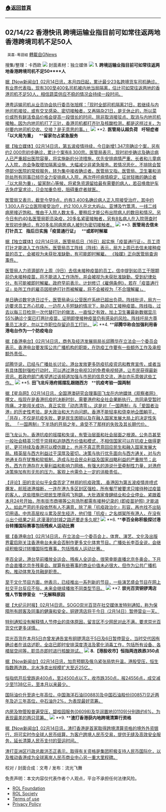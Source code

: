 ###  [:house:返回首頁](https://github.com/ourhimalayas/txt)
---


## 02/14/22 香港快讯 跨境运输业指目前可如常往返两地香港跨境司机不足50人
` 英喜-粵語組` [轉載自GNews](https://gnews.org/zh-hans/2003974/)

搜集/整理：卡西欧
![](https://assets.gnews.org/wp-content/uploads/2022/02/0214fenmian.jpg)
封面素材：独立媒体
![](https://assets.gnews.org/wp-content/uploads/2022/02/2022-02-14-1.png)
**1. ****跨境运输业指目前可如常往返两地香港跨境司机不足****50****人**

[据【Now新闻台】02月14日讯，本月四日起，累计最少23名跨境货车司机确诊。有业界代表指，现有300至400名司机被内地当局隔离，估计可如常往返两地的香港司机不足50人，相信蔬菜供应不稳的情况会持续一段时间。](https://news.now.com/home/local/player?newsId=466394)

[港粤运输司机从业员协会执行委员张旭辉：「现时全部司机隔离21日，若继续与内地司机接驳，或有交叉感染、密切接触者，又再隔杂21日，是无休止的，所以菜价或所有鲜活食品价格会提高一段很长的时间，除非取消接驳点、取消与内地司机接触，因为内地司机打了三针，香港司机都打齐针及核酸检测，都是这样过关，为何要内地司机交收、交接？是无意思的事。」](https://news.now.com/home/local/player?newsId=466394)
![](https://assets.gnews.org/wp-content/uploads/2022/02/2022-02-14-2.png)
**2. ****医管局认超负荷****   ****吁轻症者「以大局为重」****   ****留家勿占紧急服务**

[据【独立媒体】02月14日讯，第五波疫情持续，今日新增1,347宗确诊个案，另有约2,000宗初步确诊，累计个案有8,300宗。医管局表示，现时初步确诊及确诊病人已严重超出医院容量，将实施新的分流措施，优先安排病情严重、长者和儿童病人入院，亦会争取增加隔离设施、大幅减少非紧急服务。若情况恶化，不排除会暂停部分医院的常规服务，转为集中接收确诊者。医管局又指，医管局、卫生署和消防处所有同事已倾尽全力安排病人入院，再次呼吁病情稳定、征状轻微的确诊者「以大局为重」，留家耐心等候，将紧急资源留给最有需要的病人，若召唤救护车去急症室求诊，只会加重负担，阻碍重症者就医。](https://www.inmediahk.net/node/政經/醫管局認超負荷-籲輕症者「以大局為重」-留家勿佔緊急服務)

[医管局又表示，截至今早9点，约有3,400名确诊病人正入院接受治疗，其中约1,300人在公立医院接受治疗，约2,100人在北大屿山、亚博及竹篙湾，一线二线病房接近饱和。惟由于入院人数太多，要稍后才能公布出院病人的数目和情况。另今日有约40名医管局职员染疫，20多名紧密接触者，另有8名病人在入院筛查时发现初步确诊，有20多名同病房病人被列为密切接触者。](https://www.inmediahk.net/node/政經/醫管局認超負荷-籲輕症者「以大局為重」-留家勿佔緊急服務)
![](https://assets.gnews.org/wp-content/uploads/2022/02/2022-02-14-3.png)
**3. ****医管局去信未打针员工****   ****指后日实施「疫苗通行证」****   ****或即时解雇**

[据【独立媒体】02月14日讯，医管局后日（16日）起实施「疫苗通行证」，员工须打针才能进入工作场所。医管局员工阵线（阵线）表示，局方上周已去信未接种疫苗的员工，会被视为未获批准缺勤，有可能即时解雇。 《独媒》正向医管局查询事件。](https://www.inmediahk.net/node/政經/醫管局去信未打針員工-指後日實施「疫苗通行證」-或即時解僱)

[医管局人力资源部在上周（9日）去信未接种疫苗的员工，信中提到如员工于限期前仍未接种疫苗，将不能进入工作场所，并会被视为未获批准缺勤，受到纪律处分，有可能被即时解雇。政府早前表示，计划修订《雇佣条例》，若在「疫苗通行证」处所工作的雇员因拒绝打针而被解雇，将不会被视为「不合理解雇」。](https://www.inmediahk.net/node/政經/醫管局去信未打針員工-指後日實施「疫苗通行證」-或即時解僱)

[单日确诊数宇连日过千，医管局承认公营医疗系统已超出负荷。阵线批评，局方一边要求员工齐心抗疫，一边在人手短缺的情况下，胁迫员工接种疫苗。阵线指，过去以每三日检测一次代替打针的做法，一直恒之有效，加上卫生署最新数据显示55%确诊个案已打两针疫苗，证明即使接种疫苗仍有感染的风险。阵线吁局方尊重员工决定，勿以工作职位存留迫员工打针。](https://www.inmediahk.net/node/政經/醫管局去信未打針員工-指後日實施「疫苗通行證」-或即時解僱)
![](https://assets.gnews.org/wp-content/uploads/2022/02/2022-02-14-4.png)
**4. ****邱腾华称会加强利用香港电台作为一个防疫电台**

[据【香港电台】02月14日讯，商务及经济发展局局长邱腾华在立法会一个委员会表示，香港电台要发挥公共广播机构的职能，在防疫工作要有一些额外工作及承担额外责任。](https://news.rthk.hk/rthk/ch/video-gallery.htm?vid=1633620)

[邱腾华说，已经与广播处长讨论，港台发放更多防疫抗疫资讯和教育宣传，或者当有具体围封强检行动时，可以透过港台电视32的免费电视频道，让市民获得最新资讯，若政府部门希望透过该频道加强与市民的信息交流，港台亦乐意做这些工作。](https://news.rthk.hk/rthk/ch/video-gallery.htm?vid=1633620)
![](https://assets.gnews.org/wp-content/uploads/2022/02/2022-02-14-5.png)
**5. ****田飞龙斥港府摇摆乱跟随西方****   ****抗疫考验一国两制**

[据【星岛网】02月14日讯，全国港澳研究会理事田飞龙在内地媒体《观察者网》撰文，指现在是香港抗疫的决断时刻，需要港府和全社会果断执行，共同承受暂时阵痛，才能闯关成功，真正实现「动态清零」。这是对「一国两制」与「爱国者治港」的历史性考验，是大政治和大方向问题。香港不能轻率和侥幸地企图躺平，「共存」不仅是抗疫失败，更是民生困顿以及在融入国家发展大局上的决定性失败。 「一国两制」下半场的开局之年，承受不了那样的失败及其长期代价。](https://std.stheadline.com/realtime/article/1808333/即時-港聞-疫情消息-田飛龍斥港府搖擺亂跟隨西方-抗疫考驗一國兩制)

[田飞龙认为，香港抗疫的摇摆和失误，有管治层面和社会层面之根源。公务员甚至一般社会精英习惯于崇拜和追随西方价值和模式，不相信国家可以在抗疫上做得更好、更可持续及香港可以模仿跟上，也并不真正愿意回应民生和融入国家发展大局。精英层与西方利益过于深厚及密切，决策与执行优先面向与西方通关，对与内地通关存在犹豫和软抵制，造成与社会民众利益及国家战略利益的严重脱节；此外，西方在港存在大量利益和影响力网络，有强大的游说什至牵制性力量，对港府决策施加有形无形的压力，客观上也需负上一定的消极责任。](https://std.stheadline.com/realtime/article/1808333/即時-港聞-疫情消息-田飛龍斥港府搖擺亂跟隨西方-抗疫考驗一國兩制)

[【评论】田的言论似乎全盘否定了林郑的抗疫政策，,香港因为第五波疫情井喷式爆发，航班进港熔断，一连在港九多区封区强检，所有餐厅被要求只接待种过疫苗的客人，这些措施已把民生搅得鸡飞狗跳，大批酒家食肆结业和企业停业。紧跟着本月24号开始，所有街市商埸等公共场所都需有接种记录的 (即疫苗护照) 才能进入。如此严苛的手段依然有人不满意，除了用「抗疫政治化」形容，再也找不出贴切用语。中共高层权斗累及民生经济，他们借「抗疫」之名绑架所有港人，在没有斗出个结果之前,这漫漫的封城之路还要走多久呢?](https://std.stheadline.com/realtime/article/1808333/即時-港聞-疫情消息-田飛龍斥港府搖擺亂跟隨西方-抗疫考驗一國兩制)
![](https://assets.gnews.org/wp-content/uploads/2022/02/2022-02-14-6.png)
**6. ****李百全称积极探讨港台转播国际赛事包括残疾人运动比赛**

[据【香港电台】02月14日讯，在立法会一个委员会上，体育、演艺、文化及出版界霍启刚关注香港电台未来会否制作更多文化体育节目。广播处长李百全说，会继续积极探讨转播国际性赛事，包括残疾人运动比赛。](https://news.rthk.hk/rthk/ch/component/k2/1633624-20220214.htm)

[李百全说，港台早前播放全运会、残疾人全运会，很荣幸能直播北京冬奥会，下月亦会直播北京冬残奥会。就算有些赛事的商业价值未必很大，但作为公共广播机构，推动体育及共融是职责。](https://news.rthk.hk/rthk/ch/component/k2/1633624-20220214.htm)

[至于文化节目方面，他表示，已经推出一系列新的节目，一些演艺盛会节目在网上社交平台反应不俗，未来会继续播放不同类型节目。](https://news.rthk.hk/rthk/ch/component/k2/1633624-20220214.htm)
![](https://assets.gnews.org/wp-content/uploads/2022/02/2022-02-14-7.png)
**7. ****崇光百货铜锣湾店情人节暂停营业****   ****无解释原因**

[据【大纪元时报】02月14日讯，SOGO崇光百货在社交媒体发特别通知，称为保障所有顾客及同事的健康和安全，铜锣湾店将于今日（2月14日）暂停营业一天。](https://hk.epochtimes.com/news/2022-02-14/43205724)

[特别通知没有解释情人节停业的具体原因，留言区不少网民对此不满，要求崇光百货交代更多详情。](https://hk.epochtimes.com/news/2022-02-14/43205724)

[崇光百货在本月5日亦曾发通告宣布铜锣湾店于5日及6日暂停营业，当时交代因有确诊者在该店述职，全店已即时安排深度清洁及雾化消毒工作，包括所有设备、各楼层空间等，职员亦即时进行核酸测试。](https://hk.epochtimes.com/news/2022-02-14/43205724)
![](https://assets.gnews.org/wp-content/uploads/2022/02/2022-02-14-8.png)
**8.****【港股收市】恒指两连跌****跌****350****点**

[据【Now新闻台】02月14日讯，加息预期及俄乌紧张局势升温，港股受压，恒生指数两连跌，北水净卖出规模扩大至近25亿。](https://news.now.com/home/finance/player?newsId=466449)

[恒指低开后曾跌逾400点，至24500点以下，收市跌350点，报24556点，成交减少至1138亿元，至本月以来最少。](https://news.now.com/home/finance/player?newsId=466449)

[国际油价升至逾七年高位，中国海洋石油(00883)及中国石油股份(00857)见近两年及近三年高位，中石油升2%，为表现最好蓝筹。](https://news.now.com/home/finance/player?newsId=466449)

[内房及物管股普遍受压，碧桂园服务(06098)及华润置地(01109)分别跌约6%，为表现最差的两只蓝筹。](https://news.now.com/home/finance/player?newsId=466449)
![](https://assets.gnews.org/wp-content/uploads/2022/02/2022-02-14-9.png)
**9. ****渣打香港获内地跨境清算行资格**

[据【Now新闻台】02月14日讯，渣打香港是首家取得跨境清算资格的境外外资银行，将可实时作全球人民币结算，为客户跨境人民币交易，提供无缝及高效安全服务，延长清算人民币支付的营运时间。](https://news.now.com/home/finance/player?newsId=466428)

[渣打亚洲区行政总裁洪丕正表示，取得有关资格是集团积极支持人民币国际化，以及推动香港成为全球离岸人民币商业中心另一重大里程碑。](https://news.now.com/home/finance/player?newsId=466428)

校对 / 封面合成：文粤 / 发布：流光飞舞

 

免责声明：本文内容仅代表作者个人观点，平台不承担任何法律风险。

- [ROL Foundation](https://rolfoundation.org/)
- [ROL Society](https://rolsociety.org/)
- [Terms of use](https://gnews.org/terms-of-use-3/)
- [Privacy Policy](https://gnews.org/privacy-policy/)
